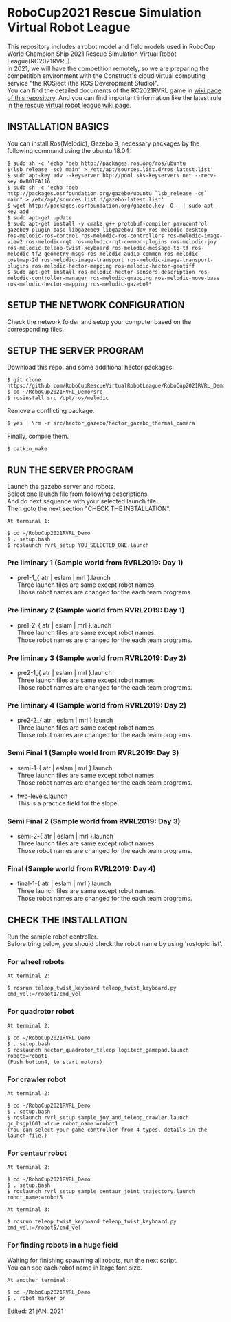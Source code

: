 # RoboCup2021 Rescue Simulation Virtual Robot League
This repository includes a robot model and field models used in RoboCup World Champion Ship 2021 Rescue Simulation Virtual Robot League(RC2021RVRL).  
In 2021, we will have the competition remotely, so we are preparing the competition environment with the Construct's cloud virtual computing service "the ROSject (the ROS Deveropment Studio)".  
You can find the detailed documents of the RC2021RVRL game in [wiki page of this repository](https://github.com/RoboCupRescueVirtualRobotLeague/RoboCup2021RVRL_Demo/wiki).
And you can find important information like the latest rule in [the rescue virtual robot league wiki page](https://rescuesim.robocup.org/).  

##  INSTALLATION BASICS   
You can install Ros(Melodic), Gazebo 9, necessary packages by the following command using the ubuntu 18.04:  

    $ sudo sh -c 'echo "deb http://packages.ros.org/ros/ubuntu $(lsb_release -sc) main" > /etc/apt/sources.list.d/ros-latest.list'   
    $ sudo apt-key adv --keyserver hkp://pool.sks-keyservers.net --recv-key 0xB01FA116   
    $ sudo sh -c 'echo "deb http://packages.osrfoundation.org/gazebo/ubuntu `lsb_release -cs` main" > /etc/apt/sources.list.d/gazebo-latest.list'   
    $ wget http://packages.osrfoundation.org/gazebo.key -O - | sudo apt-key add -     
    $ sudo apt-get update   
    $ sudo apt-get install -y cmake g++ protobuf-compiler pavucontrol gazebo9-plugin-base libgazebo9 libgazebo9-dev ros-melodic-desktop  ros-melodic-ros-control ros-melodic-ros-controllers ros-melodic-image-view2 ros-melodic-rqt ros-melodic-rqt-common-plugins ros-melodic-joy ros-melodic-teleop-twist-keyboard ros-melodic-message-to-tf ros-melodic-tf2-geometry-msgs ros-melodic-audio-common ros-melodic-costmap-2d ros-melodic-image-transport ros-melodic-image-transport-plugins ros-melodic-hector-mapping ros-melodic-hector-geotiff 
    $ sudo apt-get install ros-melodic-hector-sensors-description ros-melodic-controller-manager ros-melodic-gmapping ros-melodic-move-base ros-melodic-hector-mapping ros-melodic-gazebo9*


## SETUP THE NETWORK CONFIGURATION  
Check the network folder and setup your computer based on the corresponding files.  

## SETUP THE SERVER PROGRAM  
Download this repo. and some additional hector packages.  

    $ git clone https://github.com/RoboCupRescueVirtualRobotLeague/RoboCup2021RVRL_Demo  
    $ cd ~/RoboCup2021RVRL_Demo/src  
    $ rosinstall src /opt/ros/melodic  

Remove a conflicting package.  

    $ yes | \rm -r src/hector_gazebo/hector_gazebo_thermal_camera

Finally, compile them.

    $ catkin_make  

## RUN THE SERVER PROGRAM  
Launch the gazebo server and robots.  
Select one launch file from following descriptions.  
And do next sequence with your selected launch file.  
Then goto the next section "CHECK THE INSTALLATION".  

    At terminal 1:  

    $ cd ~/RoboCup2021RVRL_Demo  
    $ . setup.bash  
    $ roslaunch rvrl_setup YOU_SELECTED_ONE.launch  

### Pre liminary 1 (Sample world from RVRL2019: Day 1)
* pre1-1_{ atr | eslam | mrl }.launch  
Three launch files are same except robot names.  
Those robot names are changed for the each team programs.  

### Pre liminary 2 (Sample world from RVRL2019: Day 1)
* pre1-2_{ atr | eslam | mrl }.launch  
Three launch files are same except robot names.  
Those robot names are changed for the each team programs.  

### Pre liminary 3 (Sample world from RVRL2019: Day 2)
* pre2-1_{ atr | eslam | mrl }.launch  
Three launch files are same except robot names.  
Those robot names are changed for the each team programs.  

### Pre liminary 4 (Sample world from RVRL2019: Day 2)
* pre2-2_{ atr | eslam | mrl }.launch  
Three launch files are same except robot names.  
Those robot names are changed for the each team programs.  

### Semi Final 1 (Sample world from RVRL2019: Day 3)
* semi-1-{ atr | eslam | mrl }.launch  
Three launch files are same except robot names.  
Those robot names are changed for the each team programs.  

* two-levels.launch   
This is a practice field for the slope.  

### Semi Final 2 (Sample world from RVRL2019: Day 3)
* semi-2-{ atr | eslam | mrl }.launch  
Three launch files are same except robot names.  
Those robot names are changed for the each team programs.  

### Final (Sample world from RVRL2019: Day 4)
* final-1-{ atr | eslam | mrl }.launch  
Three launch files are same except robot names.  
Those robot names are changed for the each team programs.  

## CHECK THE INSTALLATION
Run the sample robot controller.  
Before tring below, you should check the robot name by using 'rostopic list'.

### For wheel robots  

    At terminal 2:  

    $ rosrun teleop_twist_keyboard teleop_twist_keyboard.py cmd_vel:=/robot1/cmd_vel  

### For quadrotor robot  

    At terminal 2:  

    $ cd ~/RoboCup2021RVRL_Demo  
    $ . setup.bash  
    $ roslaunch hector_quadrotor_teleop logitech_gamepad.launch robot:=robot1  
    (Push button4, to start motors)  

### For crawler robot   

    At terminal 2:  

    $ cd ~/RoboCup2021RVRL_Demo  
    $ . setup.bash  
    $ roslaunch rvrl_setup sample_joy_and_teleop_crawler.launch gc_bsgp1601:=true robot_name:=robot1  
    (You can select your game controller from 4 types, details in the launch file.)  

### For centaur robot   

    At terminal 2:  

    $ cd ~/RoboCup2021RVRL_Demo  
    $ . setup.bash  
    $ roslaunch rvrl_setup sample_centaur_joint_trajectory.launch robot_name:=robot5  

    At terminal 3:  

    $ rosrun teleop_twist_keyboard teleop_twist_keyboard.py cmd_vel:=/robot5/cmd_vel  

### For finding robots in a huge field  
Waiting for finishing spawning all robots, run the next script.  
You can see each robot name in large font size. 

    At another terminal:  

    $ cd ~/RoboCup2021RVRL_Demo  
    $ . robot_marker_on  

Edited: 21 jAN. 2021  
